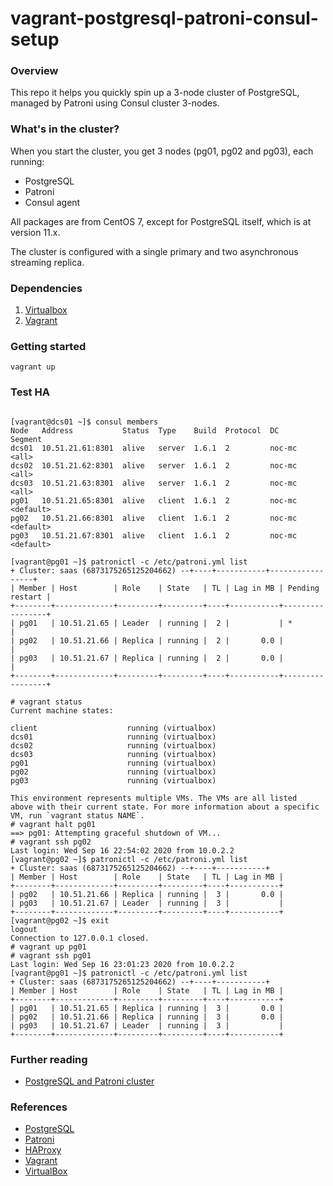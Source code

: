 vagrant-postgresql-patroni-consul-setup
======================================

### Overview

This repo it helps you quickly spin up a 3-node cluster of PostgreSQL, managed by Patroni using Consul cluster 3-nodes.

### What's in the cluster?

When you start the cluster, you get 3 nodes (pg01, pg02 and pg03), each running:

  - PostgreSQL
  - Patroni
  - Consul agent

All packages are from CentOS 7, except for PostgreSQL itself, which is at version 11.x.

The cluster is configured with a single primary and two asynchronous streaming replica.

### Dependencies
1. [Virtualbox](https://www.virtualbox.org/wiki/Downloads)
2. [Vagrant](http://www.vagrantup.com/downloads.html)

### Getting started

`vagrant up`

### Test HA

```

[vagrant@dcs01 ~]$ consul members
Node   Address           Status  Type    Build  Protocol  DC      Segment
dcs01  10.51.21.61:8301  alive   server  1.6.1  2         noc-mc  <all>
dcs02  10.51.21.62:8301  alive   server  1.6.1  2         noc-mc  <all>
dcs03  10.51.21.63:8301  alive   server  1.6.1  2         noc-mc  <all>
pg01   10.51.21.65:8301  alive   client  1.6.1  2         noc-mc  <default>
pg02   10.51.21.66:8301  alive   client  1.6.1  2         noc-mc  <default>
pg03   10.51.21.67:8301  alive   client  1.6.1  2         noc-mc  <default>

[vagrant@pg01 ~]$ patronictl -c /etc/patroni.yml list
+ Cluster: saas (6873175265125204662) --+----+-----------+-----------------+
| Member | Host        | Role    | State   | TL | Lag in MB | Pending restart |
+--------+-------------+---------+---------+----+-----------+-----------------+
| pg01   | 10.51.21.65 | Leader  | running |  2 |           | *               |
| pg02   | 10.51.21.66 | Replica | running |  2 |       0.0 |                 |
| pg03   | 10.51.21.67 | Replica | running |  2 |       0.0 |                 |
+--------+-------------+---------+---------+----+-----------+-----------------+

# vagrant status
Current machine states:

client                    running (virtualbox)
dcs01                     running (virtualbox)
dcs02                     running (virtualbox)
dcs03                     running (virtualbox)
pg01                      running (virtualbox)
pg02                      running (virtualbox)
pg03                      running (virtualbox)

This environment represents multiple VMs. The VMs are all listed
above with their current state. For more information about a specific
VM, run `vagrant status NAME`.
# vagrant halt pg01
==> pg01: Attempting graceful shutdown of VM...
# vagrant ssh pg02
Last login: Wed Sep 16 22:54:02 2020 from 10.0.2.2
[vagrant@pg02 ~]$ patronictl -c /etc/patroni.yml list
+ Cluster: saas (6873175265125204662) --+----+-----------+
| Member | Host        | Role    | State   | TL | Lag in MB |
+--------+-------------+---------+---------+----+-----------+
| pg02   | 10.51.21.66 | Replica | running |  3 |       0.0 |
| pg03   | 10.51.21.67 | Leader  | running |  3 |           |
+--------+-------------+---------+---------+----+-----------+
[vagrant@pg02 ~]$ exit
logout
Connection to 127.0.0.1 closed.
# vagrant up pg01
# vagrant ssh pg01
Last login: Wed Sep 16 23:01:23 2020 from 10.0.2.2
[vagrant@pg01 ~]$ patronictl -c /etc/patroni.yml list
+ Cluster: saas (6873175265125204662) --+----+-----------+
| Member | Host        | Role    | State   | TL | Lag in MB |
+--------+-------------+---------+---------+----+-----------+
| pg01   | 10.51.21.65 | Replica | running |  3 |       0.0 |
| pg02   | 10.51.21.66 | Replica | running |  3 |       0.0 |
| pg03   | 10.51.21.67 | Leader  | running |  3 |           |
+--------+-------------+---------+---------+----+-----------+

```

### Further reading

* [PostgreSQL and Patroni cluster](https://www.linode.com/docs/databases/postgresql/create-a-highly-available-postgresql-cluster-using-patroni-and-haproxy/#before-you-begin)

### References
* [PostgreSQL](https://www.postgresql.org)
* [Patroni](https://patroni.readthedocs.io/en/latest/)
* [HAProxy](https://www.haproxy.org/)
* [Vagrant](http://vagrantup.com)
* [VirtualBox](http://www.virtualbox.org)

